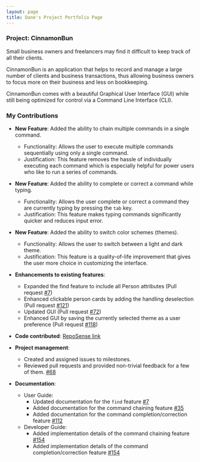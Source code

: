 ```yaml
---
layout: page
title: Dane's Project Portfolio Page
---
```


### Project: CinnamonBun

Small business owners and freelancers may find it difficult to keep track of all their clients.

CinnamonBun is an application that helps to record and manage a large number of clients and business transactions, thus allowing business owners to focus more on their business and less on bookkeeping.

CinnamonBun comes with a beautiful Graphical User Interface (GUI) while still being optimized for control via a Command Line Interface (CLI).

### My Contributions


* **New Feature**: Added the ability to chain multiple commands in a single command.
  * Functionality: Allows the user to execute multiple commands sequentially using only a single command.
  * Justification: This feature removes the hassle of individually executing each command which is especially helpful for power users who like to run a series of commands.


* **New Feature**: Added the ability to complete or correct a command while typing.
  * Functionality: Allows the user complete or correct a command they are currently typing by pressing the `tab` key.
  * Justification: This feature makes typing commands significantly quicker and reduces input error.


* **New Feature**: Added the ability to switch color schemes (themes).
  * Functionality: Allows the user to switch between a light and dark theme.
  * Justification: This feature is a quality-of-life improvement that gives the user more choice in customizing the interface.


* **Enhancements to existing features**:
  * Expanded the find feature to include all Person attributes (Pull request [\#7](https://github.com/AY2122S2-CS2103T-W09-2/tp/pull/7))
  * Enhanced clickable person cards by adding the handling deselection (Pull request [\#121](https://github.com/AY2122S2-CS2103T-W09-2/tp/pull/121))
  * Updated GUI (Pull request [\#72](https://github.com/AY2122S2-CS2103T-W09-2/tp/pull/72))
  * Enhanced GUI by saving the currently selected theme as a user preference (Pull request [\#118](https://github.com/AY2122S2-CS2103T-W09-2/tp/pull/118))


* **Code contributed**: [RepoSense link](https://nus-cs2103-ay2122s2.github.io/tp-dashboard/?search=danemarc&sort=groupTitle&sortWithin=title&timeframe=commit&mergegroup=&groupSelect=groupByRepos&breakdown=true&checkedFileTypes=docs~functional-code~test-code~other&since=2022-02-18&tabOpen=true&tabType=authorship&tabAuthor=DaneMarc&tabRepo=AY2122S2-CS2103T-W09-2%2Ftp%5Bmaster%5D&authorshipIsMergeGroup=false&authorshipFileTypes=docs~functional-code~test-code&authorshipIsBinaryFileTypeChecked=false)


* **Project management**:
  * Created and assigned issues to milestones.
  * Reviewed pull requests and provided non-trivial feedback for a few of them. [\#68](https://github.com/AY2122S2-CS2103T-W09-2/tp/pull/68)


* **Documentation**:
  * User Guide:
    * Updated documentation for the `find` feature [\#7](https://github.com/AY2122S2-CS2103T-W09-2/tp/pull/7)
    * Added documentation for the command chaining feature [\#35](https://github.com/AY2122S2-CS2103T-W09-2/tp/pull/35)
    * Added documentation for the command completion/correction feature [\#112](https://github.com/AY2122S2-CS2103T-W09-2/tp/pull/112)
  * Developer Guide:
    * Added implementation details of the command chaining feature [\#154](https://github.com/AY2122S2-CS2103T-W09-2/tp/pull/154)
    * Added implementation details of the command completion/correction feature [\#154](https://github.com/AY2122S2-CS2103T-W09-2/tp/pull/154)
    
  
